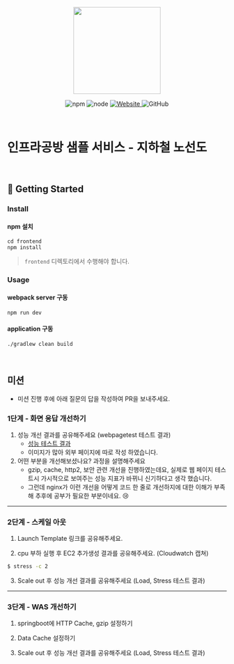 <p align="center">
    <img width="200px;" src="https://raw.githubusercontent.com/woowacourse/atdd-subway-admin-frontend/master/images/main_logo.png"/>
</p>
<p align="center">
  <img alt="npm" src="https://img.shields.io/badge/npm-%3E%3D%205.5.0-blue">
  <img alt="node" src="https://img.shields.io/badge/node-%3E%3D%209.3.0-blue">
  <a href="https://edu.nextstep.camp/c/R89PYi5H" alt="nextstep atdd">
    <img alt="Website" src="https://img.shields.io/website?url=https%3A%2F%2Fedu.nextstep.camp%2Fc%2FR89PYi5H">
  </a>
  <img alt="GitHub" src="https://img.shields.io/github/license/next-step/atdd-subway-service">
</p>

<br>

# 인프라공방 샘플 서비스 - 지하철 노선도

<br>

## 🚀 Getting Started

### Install
#### npm 설치
```
cd frontend
npm install
```
> `frontend` 디렉토리에서 수행해야 합니다.

### Usage
#### webpack server 구동
```
npm run dev
```
#### application 구동
```
./gradlew clean build
```
<br>

## 미션

* 미션 진행 후에 아래 질문의 답을 작성하여 PR을 보내주세요.


### 1단계 - 화면 응답 개선하기
1. 성능 개선 결과를 공유해주세요 (webpagetest 테스트 결과)
   - [성능 테스트 결과](https://cultured-fir-679.notion.site/1-de9bdccf2822450c82095d132de94ae7)
   - 이미지가 많아 외부 페이지에 따로 작성 하였습니다.
2. 어떤 부분을 개선해보셨나요? 과정을 설명해주세요
   - gzip, cache, http2, 보안 관련 개선을 진행하였는데요, 실제로 웹 페이지 테스트시 가시적으로 보여주는 성능 지표가 바뀌니 신기하다고 생각 했습니다.
   - 그런데 nginx가 이런 개선을 어떻게 코드 한 줄로 개선하지에 대한 이해가 부족해 추후에 공부가 필요한 부분이네요. 😢
---

### 2단계 - 스케일 아웃

1. Launch Template 링크를 공유해주세요.

2. cpu 부하 실행 후 EC2 추가생성 결과를 공유해주세요. (Cloudwatch 캡쳐)

```sh
$ stress -c 2
```

3. Scale out 후 성능 개선 결과를 공유해주세요 (Load, Stress 테스트 결과)

---

### 3단계 - WAS 개선하기

1. springboot에 HTTP Cache, gzip 설정하기

2. Data Cache 설정하기

3. Scale out 후 성능 개선 결과를 공유해주세요 (Load, Stress 테스트 결과)
